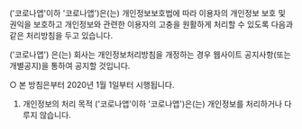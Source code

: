 ('코로나앱'이하 '코로나앱')은(는) 개인정보보호법에 따라 이용자의 개인정보 보호 및 권익을 보호하고 개인정보와 관련한 이용자의 고충을 원활하게 처리할 수 있도록 다음과 같은 처리방침을 두고 있습니다.

('코로나앱') 은(는) 회사는 개인정보처리방침을 개정하는 경우 웹사이트 공지사항(또는 개별공지)을 통하여 공지할 것입니다.

○ 본 방침은부터 2020년 1월 1일부터 시행됩니다.


1. 개인정보의 처리 목적 ('코로나앱'이하 '코로나앱')은(는) 개인정보를 처리하거나 다루지 않습니다.


